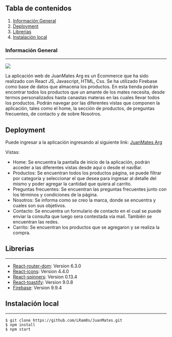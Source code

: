## Tabla de contenidos

1. [Información General](#Información_General)
2. [Deployment](#Deployment)
3. [Librerias](#Librerias)
4. [Instalación local](#Instalación_local)

### Información General

---

![](https://res.cloudinary.com/dpsc3qokx/image/upload/v1661265187/JuanMates/logo_k35yk0.png)

La aplicación web de JuanMates Arg es un Ecommerce que ha sido realizado con React JS, Javascript, HTML, Css. Se ha utilizado Firebase como base de datos que almacena los productos.
En esta tienda podrán encontrar todos los productos que un amante de los mates necesita, desde termos personalizados hasta canastas materas en las cuales llevar todos los productos. Podrán navegar por las diferentes vistas que componen la aplicación, tales como el home, la sección de productos, de preguntas frecuentes, de contacto y de sobre Nosotros.

## Deployment

Puede ingresar a la aplicación ingresando al siguiente link:
[JuanMates Arg](https://juanmatesarg.netlify.app/)

Vistas:

- Home: Se encuentra la pantalla de inicio de la aplicación, podrán acceder a las diferentes vistas desde aquí o desde el navBar.
- Productos: Se encuentran todos los productos página, se puede filtrar por categoría y seleccionar el que desea para ingresar al detalle del mismo y poder agregar la cantidad que quiera al carrito.
- Preguntas frecuentes: Se encuentran las preguntas frecuentes junto con los términos y condiciones de la página.
- Nosotros: Se informa como se creo la marca, donde se encuentra y cuales son sus objetivos.
- Contacto: Se encuentra un formulario de contacto en el cual se puede enviar la consulta que luego sera contestada vía mail. También se encuentran las redes.
- Carrito: Se encuentran los productos que se agregaron y se realiza la compra.

## Librerias

---

- [React-router-dom](https://github.com/remix-run/react-router#readme): Version 6.3.0
- [React-icons](https://react-icons.github.io/react-icons/): Version 4.4.0
- [React-spinners](https://www.davidhu.io/react-spinners/): Version 0.13.4
- [React-toastify](https://fkhadra.github.io/react-toastify/introduction/): Version 9.0.8
- [Firebase](https://firebase.google.com/): Version 9.9.4

## Instalación local

---

```
$ git clone https://github.com/LRam0s/JuanMates.git
$ npm install
$ npm start
```
